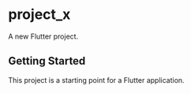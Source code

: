 # project_x

A new Flutter project.

## Getting Started

This project is a starting point for a Flutter application.